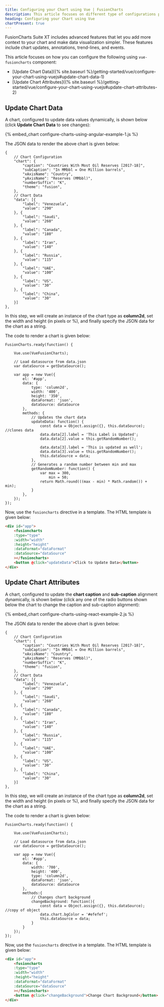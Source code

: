 ```yaml
---
title: Configuring your Chart using Vue | FusionCharts
description: This article focuses on different type of configurations possible using Vue.
heading: Configuring your Chart using Vue
chartPresent: true
---
```


FusionCharts Suite XT includes advanced features that let you add more context to your chart and make data visualization simpler. These features include chart updates, annotations, trend-lines, and events.

This article focuses on how you can configure the following using `vue-fusioncharts` component:

* [Update Chart Data]({% site.baseurl %}/getting-started/vue/configure-your-chart-using-vuejs#update-chart-data-1)
* [Update Chart Attributes]({% site.baseurl %}/getting-started/vue/configure-your-chart-using-vuejs#update-chart-attributes-2)

## Update Chart Data

A chart, configured to update data values dynamically, is shown below (click **Update Chart Data** to see changes):

{% embed_chart configure-charts-using-angular-example-1.js %}

The JSON data to render the above chart is given below:

```
{
    // Chart Configuration
    "chart": {
        "caption": "Countries With Most Oil Reserves [2017-18]",
        "subCaption": "In MMbbl = One Million barrels",
        "xAxisName": "Country",
        "yAxisName": "Reserves (MMbbl)",
        "numberSuffix": "K",
        "theme": "fusion",
    },
    // Chart Data
    "data": [{
        "label": "Venezuela",
        "value": "290"
    }, {
        "label": "Saudi",
        "value": "260"
    }, {
        "label": "Canada",
        "value": "180"
    }, {
        "label": "Iran",
        "value": "140"
    }, {
        "label": "Russia",
        "value": "115"
    }, {
        "label": "UAE",
        "value": "100"
    }, {
        "label": "US",
        "value": "30"
    }, {
        "label": "China",
        "value": "30"
    }]
},
```

In this step, we will create an instance of the chart type as **column2d**, set the width and height (in pixels or %), and finally specify the JSON data for the chart as a string.

The code to render a chart is given below:

```
FusionCharts.ready(function() {

    Vue.use(VueFusionCharts);

    // Load datasource from data.json
    var dataSource = getDataSource();

    var app = new Vue({
        el: '#app',
        data: {
            type: 'column2d',
            width: '400',
            height: '350',
            dataFormat: 'json',
            dataSource: dataSource
        },
        methods: {
            // Updates the chart data
            updateData: function() {
                const data = Object.assign({}, this.dataSource); //clones data
                data.data[2].label = 'This Label is Updated';
                data.data[2].value = this.getRandomNumber();

                data.data[3].label = 'This is updated as well';
                data.data[3].value = this.getRandomNumber();
                this.dataSource = data;
            },
            // Generates a random number between min and max
            getRandomNumber: function() {
                var max = 300,
                    min = 50;
                return Math.round(((max - min) * Math.random()) + min);
            }
        },
    });
});
```

Now, use the `fusioncharts` directive in a template. The HTML template is given below:

```html
<div id="app">
    <fusioncharts
    :type="type"
    :width="width"
    :height="height"
    :dataFormat="dataFormat"
    :dataSource="dataSource"
    ></fusioncharts>
    <button @click="updateData">Click to Update Data</button>
</div>
```

## Update Chart Attributes

A chart, configured to update the **chart caption** and **sub-caption** alignment dynamically, is shown below (click any one of the radio buttons shown below the chart to change the caption and sub-caption alignment):

{% embed_chart configure-charts-using-react-example-2.js %}

The JSON data to render the above chart is given below:

```
{
    // Chart Configuration
    "chart": {
        "caption": "Countries With Most Oil Reserves [2017-18]",
        "subCaption": "In MMbbl = One Million barrels",
        "xAxisName": "Country",
        "yAxisName": "Reserves (MMbbl)",
        "numberSuffix": "K",
        "theme": "fusion",
    },
    // Chart Data
    "data": [{
        "label": "Venezuela",
        "value": "290"
    }, {
        "label": "Saudi",
        "value": "260"
    }, {
        "label": "Canada",
        "value": "180"
    }, {
        "label": "Iran",
        "value": "140"
    }, {
        "label": "Russia",
        "value": "115"
    }, {
        "label": "UAE",
        "value": "100"
    }, {
        "label": "US",
        "value": "30"
    }, {
        "label": "China",
        "value": "30"
    }]
},
```

In this step, we will create an instance of the chart type as **column2d**, set the width and height (in pixels or %), and finally specify the JSON data for the chart as a string.

The code to render a chart is given below:

```
FusionCharts.ready(function() {

    Vue.use(VueFusionCharts);
    
    // Load datasource from data.json
    var dataSource = getDataSource(); 

    var app = new Vue({
        el: '#app',
        data: {
            width: '700',
            height: '400',
            type: 'column2d',
            dataFormat: 'json',
            dataSource: dataSource
        },
        methods:{
            // Changes chart background
            changeBackground: function(){
                const data = Object.assign({}, this.dataSource); //copy of object
                data.chart.bgColor = '#efefef';
                this.dataSource = data;
            }
        }
    });
});
```

Now, use the `fusioncharts` directive in a template. The HTML template is given below:

```html
<div id="app">
    <fusioncharts
    :type="type"
    :width="width"
    :height="height"
    :dataFormat="dataFormat"
    :dataSource="dataSource"
    ></fusioncharts>
    <button @click="changeBackground">Change Chart Background</button>
</div>
```
